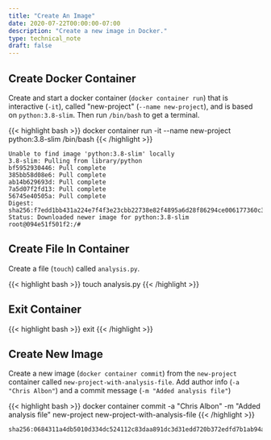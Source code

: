 ```yaml
---
title: "Create An Image"
date: 2020-07-22T00:00:00-07:00
description: "Create a new image in Docker."
type: technical_note
draft: false
---
```


## Create Docker Container

Create and start a docker container (`docker container run`) that is interactive (`-it`), called "new-project" (`--name new-project`), and is based on `python:3.8-slim`. Then run `/bin/bash` to get a terminal.

{{< highlight bash >}}
docker container run -it --name new-project python:3.8-slim /bin/bash
{{< /highlight >}}
```
Unable to find image 'python:3.8-slim' locally
3.8-slim: Pulling from library/python
bf5952930446: Pull complete 
385bb58d08e6: Pull complete 
ab14b629693d: Pull complete 
7a5d07f2fd13: Pull complete 
56745e40505a: Pull complete 
Digest: sha256:f7edd1bb431a224e7f4f3e23cbb22738e82f4895a6d28f86294ce006177360c3
Status: Downloaded newer image for python:3.8-slim
root@094e51f501f2:/#
```

## Create File In Container

Create a file (`touch`) called `analysis.py`.

{{< highlight bash >}}
touch analysis.py
{{< /highlight >}}

## Exit Container
{{< highlight bash >}}
exit
{{< /highlight >}}

## Create New Image

Create a new image (`docker container commit`) from the `new-project` container called `new-project-with-analysis-file`. Add author info (`-a "Chris Albon"`) and a commit message (`-m "Added analysis file"`)

{{< highlight bash >}}
docker container commit -a "Chris Albon" -m "Added analysis file" new-project new-project-with-analysis-file
{{< /highlight >}}
```
sha256:0684311a4db5010d334dc524112c83daa891dc3d31edd720b372edfd7b1ab94a
```
